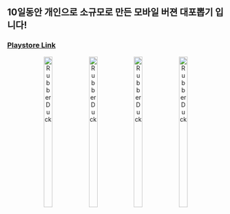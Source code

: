 ## 10일동안 개인으로 소규모로 만든 모바일 버젼 대포뽑기 입니다!
### [Playstore Link](https://play.google.com/store/apps/details?id=com.CannonRandomNumber.main)
<center>
<div align="center" style="text-align:center" >
<img src="https://user-images.githubusercontent.com/65841016/119266065-3e992300-bc24-11eb-88c6-4f9af0c1be42.PNG" width="20%" height="350px" 
title="px(픽셀) 크기 설정" alt="RubberDuck"></img>
<img src="https://user-images.githubusercontent.com/65841016/119266067-3f31b980-bc24-11eb-803d-165b03bac499.PNG" width="20%" height="350px" 
title="px(픽셀) 크기 설정" alt="RubberDuck"></img>
<img src="https://user-images.githubusercontent.com/65841016/119266069-3fca5000-bc24-11eb-8d82-fe5989142dcd.PNG" width="20%" height="350px" 
title="px(픽셀) 크기 설정" alt="RubberDuck"></img>
<img src="https://user-images.githubusercontent.com/65841016/119266072-4062e680-bc24-11eb-8ffd-3a3a2198003d.PNG" width="20%" height="350px" 
title="px(픽셀) 크기 설정" alt="RubberDuck"></img>
</div>
</center>
